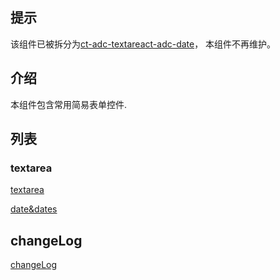 ## 提示

该组件已被拆分为[ct-adc-textarea](https://github.com/ct-adc/adc-textarea)[ct-adc-date](https://github.com/ct-adc/adc-date)，
本组件不再维护。

## 介绍

本组件包含常用简易表单控件.

## 列表

### textarea

[textarea](https://github.com/ct-adc/adc-form/tree/master/src/textarea/readme.md)

[date&dates](https://github.com/ct-adc/adc-form/tree/master/src/date/readme.md)

## changeLog

[changeLog](https://github.com/ct-adc/adc-form/tree/master/changeLog.md)


